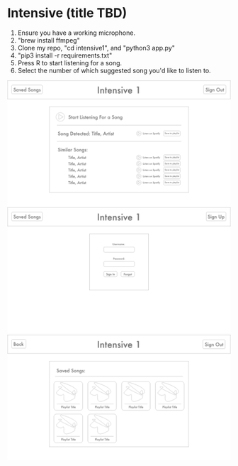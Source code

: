 # Intensive (title TBD)
1. Ensure you have a working microphone.
2. "brew install ffmpeg"
4. Clone my repo, "cd intensive1", and "python3 app.py"
3. "pip3 install -r requirements.txt"
5. Press R to start listening for a song.
6. Select the number of which suggested song you'd like to listen to.

![Main Page](main_page.png?raw=true "Main Page")
![Sign In](Sign_In.png?raw=true "Sign In")
![Show Playlists](Show_Playlists.png?raw=true "Show Playlists")
